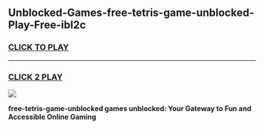 
## Unblocked-Games-free-tetris-game-unblocked-Play-Free-ibl2c
<h3>
<a href="https://premium76.site?title=free-tetris-game-unblocked&ref=12A">CLICK TO PLAY</a></h3>
<hr>

<h3>
<a href="https://premium76.site?title=free-tetris-game-unblocked&ref=12A">CLICK 2 PLAY</a>
  
</h3>

<a href="https://premium76.site?title=free-tetris-game-unblocked&ref=12A"><img src="https://clearcache.store/games.png"></a>


**free-tetris-game-unblocked games unblocked: Your Gateway to Fun and Accessible Online Gaming**
